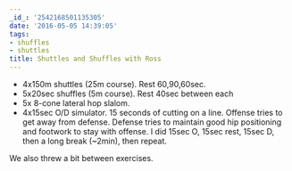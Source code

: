 ```yaml
---
_id_: '2542168501135305'
date: '2016-05-05 14:39:05'
tags:
- shuffles
- shuttles
title: Shuttles and Shuffles with Ross
---
```


- 4x150m shuttles (25m course). Rest 60,90,60sec.
- 5x20sec shuffles (5m course). Rest 40sec between each
- 5x 8-cone lateral hop slalom.
- 4x15sec O/D simulator. 15 seconds of cutting on a line. Offense tries to get away from defense. Defense tries to maintain good hip
  positioning and footwork to stay with offense. I did 15sec O, 15sec rest, 15sec D, then a long break (~2min), then repeat.

We also threw a bit between exercises.
